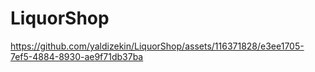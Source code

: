 # LiquorShop
 


https://github.com/yaldizekin/LiquorShop/assets/116371828/e3ee1705-7ef5-4884-8930-ae9f71db37ba





